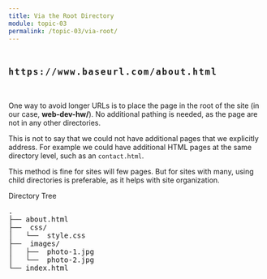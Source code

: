 ```yaml
---
title: Via the Root Directory
module: topic-03
permalink: /topic-03/via-root/
---
```


<div class="divider-heading"></div>

<p style="font-size: 1.2em; font-weight: bold; letter-spacing: 2px; margin: 3rem 0;">
  <i class="fas fa-long-arrow-alt-right" style="color: #DF382C"></i>
  <span style="font-family: monospace;">https://www.baseurl.com/about.html</span>
</p>


One way to avoid longer URLs is to place the page in the root of the site (in our case, **web-dev-hw/**). No additional pathing is needed, as the page are not in any other directories.

This is not to say that we could not have additional pages that we explicitly address. For example we could have additional HTML pages at the same directory level, such as an `contact.html`.

This method is fine for sites will few pages. But for sites with many, using child directories is preferable, as it helps with site organization.


<div id="code-heading">Directory Tree</div>
<pre id="bash">
.
├── about.html <i class="fas fa-long-arrow-alt-left bounce"></i>
├── <i class="far fa-folder-open"></i> css/
│   └── <i class="fab fa-css3-alt"></i> style.css
├── <i class="far fa-folder-open"></i> images/
│   ├── <i class="far fa-image"></i> photo-1.jpg
│   └── <i class="far fa-image"></i> photo-2.jpg
└── index.html
</pre>
